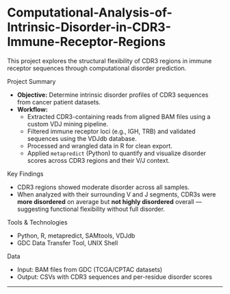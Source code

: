 # Computational-Analysis-of-Intrinsic-Disorder-in-CDR3-Immune-Receptor-Regions

This project explores the structural flexibility of CDR3 regions in immune receptor sequences through computational disorder prediction.

Project Summary

- **Objective:** Determine intrinsic disorder profiles of CDR3 sequences from cancer patient datasets.
- **Workflow:**
  - Extracted CDR3-containing reads from aligned BAM files using a custom VDJ mining pipeline.
  - Filtered immune receptor loci (e.g., IGH, TRB) and validated sequences using the VDJdb database.
  - Processed and wrangled data in R for clean export.
  - Applied `metapredict` (Python) to quantify and visualize disorder scores across CDR3 regions and their V/J context.

 Key Findings

- CDR3 regions showed moderate disorder across all samples.
- When analyzed with their surrounding V and J segments, CDR3s were **more disordered** on average but **not highly disordered** overall — suggesting functional flexibility without full disorder.

Tools & Technologies

- Python, R, metapredict, SAMtools, VDJdb
- GDC Data Transfer Tool, UNIX Shell

 Data

- Input: BAM files from GDC (TCGA/CPTAC datasets)
- Output: CSVs with CDR3 sequences and per-residue disorder scores

---

